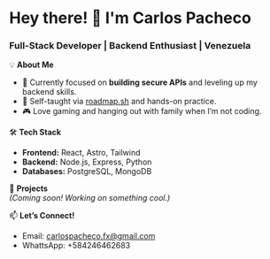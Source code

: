 # Hey there! 👋 I'm Carlos Pacheco  
### Full-Stack Developer | Backend Enthusiast | Venezuela  

💡 **About Me**  
- 🔭 Currently focused on **building secure APIs** and leveling up my backend skills.  
- 🌱 Self-taught via [roadmap.sh](https://roadmap.sh) and hands-on practice.  
- 🎮 Love gaming and hanging out with family when I’m not coding.  

🛠 **Tech Stack**  
- **Frontend:** React, Astro, Tailwind  
- **Backend:** Node.js, Express, Python  
- **Databases:** PostgreSQL, MongoDB  

🚀 **Projects**  
*(Coming soon! Working on something cool.)*  

📫 **Let’s Connect!**  
- Email: carlospacheco.fx@gmail.com
- WhattsApp: +584246462683
